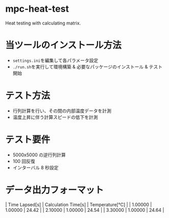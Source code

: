 # mpc-heat-test

Heat testing with calculating matrix.

# 当ツールのインストール方法

- `settings.ini`を編集して各パラメータ設定
- `./run.sh`を実行して環境構築 & 必要なパッケージのインストール & テスト開始

# テスト方法

- 行列計算を行い、その間の内部温度データを計測
- 温度上昇に伴う計算スピードの低下を計測

# テスト要件

- 5000x5000 の逆行列計算
- 100 回反復
- インターバル 8 秒設定

# データ出力フォーマット

| Time Lapsed[s] | Calculation Time[s] | Temperature[℃] |
| 1.00000 | 1.00000 | 24.42 |
| 2.10000 | 1.00000 | 24.54 |
| 3.30000 | 1.00000 | 24.64 |
